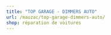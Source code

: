 ```yaml
---
title: "TOP GARAGE - DIMMERS AUTO"
url: /mauzac/top-garage-dimmers-auto/
shop: réparation de voitures
---
```

